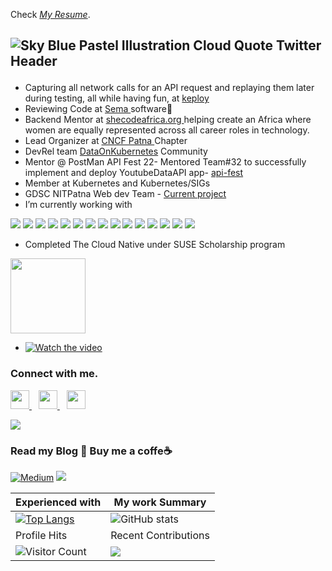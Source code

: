 
Check *[My Resume](https://drive.google.com/file/d/1xoxBrS3xIxv5qFJMUWQrjc7FPxlTv-N9/view?usp=share_link)*.
<h2>

![Sky Blue Pastel Illustration Cloud Quote Twitter Header](https://user-images.githubusercontent.com/60812924/178927916-75d4d5b8-32d0-45b5-bc4c-aa640da34138.gif)

</h2>


- Capturing all network calls for an API request and replaying them later during testing, all while having fun, at [keploy](https://keploy.io/)
- Reviewing Code at <a href="https://www.semasoftware.com/"> Sema </a> software🤗
- Backend Mentor at <a href="https://shecodeafrica.org/">shecodeafrica.org </a> helping create an Africa where women are equally represented across all career roles in technology.
- Lead Organizer at <a href="https://community.cncf.io/patna/">CNCF Patna </a> Chapter
- DevRel team <a href="https://dok.community/">DataOnKubernetes</a> Community 
- Mentor @ PostMan API Fest 22- Mentored Team#32 to successfully implement and deploy YoutubeDataAPI app- <a href="https://api-fest.pages.dev/">api-fest </a>
- Member at Kubernetes and Kubernetes/SIGs 
- GDSC NITPatna Web dev Team - <a href="https://environmental-awareness-app.vercel.app/"> Current project </a>
- I’m currently working with<br>

![](https://img.shields.io/badge/Linux-FCC624?style=for-the-badge&logo=linux&logoColor=black)
![](https://img.shields.io/badge/Go-00ADD8?style=for-the-badge&logo=go&logoColor=white)
![](https://img.shields.io/badge/MongoDB-4EA94B?style=for-the-badge&logo=mongodb&logoColor=white) 
![](https://img.shields.io/badge/Express.js-404D59?style=for-the-badge)
![](https://img.shields.io/badge/Node.js-43853D?style=for-the-badge&logo=node.js&logoColor=white)
![](https://img.shields.io/badge/Netlify-00C7B7?style=for-the-badge&logo=netlify&logoColor=white)
![](https://img.shields.io/badge/GIT-E44C30?style=for-the-badge&logo=git&logoColor=white)
![](https://img.shields.io/badge/Canva-%2300C4CC.svg?&style=for-the-badge&logo=Canva&logoColor=white)
![](https://img.shields.io/badge/Docker-2CA5E0?style=for-the-badge&logo=docker&logoColor=white)
![](https://img.shields.io/badge/MySQL-005C84?style=for-the-badge&logo=mysql&logoColor=white)
![](https://img.shields.io/badge/JavaScript-323330?style=for-the-badge&logo=javascript&logoColor=F7DF1E)
![](https://img.shields.io/badge/Java-ED8B00?style=for-the-badge&logo=java&logoColor=white)
![](https://img.shields.io/badge/kubernetes-326ce5.svg?&style=for-the-badge&logo=kubernetes&logoColor=white)
![](https://img.shields.io/badge/Postman-FF6C37?style=for-the-badge&logo=Postman&logoColor=white)
![](https://img.shields.io/badge/Python-FFD43B?style=for-the-badge&logo=python&logoColor=blue)

- Completed The Cloud Native under SUSE Scholarship program 
<img src="https://udacity-email.s3.us-west-2.amazonaws.com/SUSE/SUSE_Scholarship_Finalist_Badge.png?bsft_aaid=affd8710-61ff-4001-baca-1d4a7303381d&bsft_eid=c10c73ad-a3fc-4be5-8a8e-406fe76a2062&utm_campaign=sch_600_2021-08-04_ndxxx_suse-100-completion-badge&utm_source=blueshift&utm_medium=email&utm_content=sch_600_2021-08-04_ndxxx_suse-100-completion-badge&bsft_clkid=cd441bf3-1a31-4450-b484-3cbff46cce46&bsft_uid=5f96aa9a-8ee3-48f3-ac66-5fcc000dc79a&bsft_mid=2600fb79-36bb-49ae-8b53-2fda68d80514&bsft_mime_type=html&bsft_ek=2021-08-04T13%3A22%3A39Z&bsft_lx=4&bsft_tv=7" width="120" />
<!-- ![](https://img.shields.io/badge/.-OpenSource-informational?style=flat&logo=OpenSourceInitiative&logoColor=white&color=2bbc8a) -->

- [![Watch the video](https://img.youtube.com/vi/E5g5MjO0uNg/maxresdefault.jpg)](https://youtu.be/E5g5MjO0uNg)
 
### Connect with me.
  <a href="https://twitter.com/twtyagi">
    <img width="30px" src="https://www.vectorlogo.zone/logos/twitter/twitter-official.svg" />
  </a>&ensp;
  <a href="https://in.linkedin.com/in/shivam-tyagi-57b7341a6">
    <img width="30px" src="https://www.vectorlogo.zone/logos/linkedin/linkedin-icon.svg" />
  </a>&ensp;
  <a href="https://www.instagram.com/_t_waves/">
    <img width="30px" src="https://www.vectorlogo.zone/logos/instagram/instagram-icon.svg" />
  </a>
  
![](https://img.shields.io/badge/UG_@_National_Institute_of_Technology_Patna-Looking_Out_for_MERN_oppurtunities-informational?style=flat&logo=<LOGO_NAME>&logoColor=white&color=2bbc8a)<br>


### Read my Blog 🎉 Buy me a coffe☕
<a href="https://medium.com/@Shivamtyagii">![Medium](https://img.shields.io/badge/Medium-12100E?style=for-the-badge&logo=medium&logoColor=white)</a>
<a href="https://www.buymeacoffee.com/shivamtyagi">![](https://img.shields.io/badge/Buy_Me_A_Coffee-FFDD00?style=for-the-badge&logo=buy-me-a-coffee&logoColor=black)</a>


 Experienced with | My work Summary
----------------------|------------------
[![Top Langs](https://github-readme-stats.vercel.app/api/top-langs/?username=ShivamTyagi12345)](https://github.com/anuraghazra/github-readme-stats) |![ GitHub stats](https://github-readme-stats.vercel.app/api?username=ShivamTyagi12345&show_icons=true&theme=radical)  
 Profile Hits | Recent Contributions
![Visitor Count](https://profile-counter.glitch.me/{ShivamTyagi12345}/count.svg) | ![](https://github-profile-summary-cards.vercel.app/api/cards/profile-details?username=ShivamTyagi12345&theme=monokai)





 
